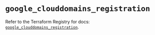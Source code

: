 # `google_clouddomains_registration`

Refer to the Terraform Registry for docs: [`google_clouddomains_registration`](https://registry.terraform.io/providers/hashicorp/google/5.45.2/docs/resources/clouddomains_registration).
